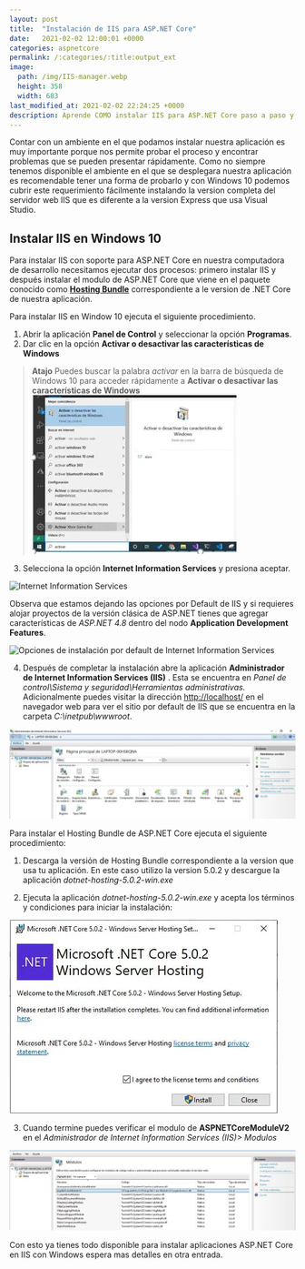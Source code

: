 ```yaml
---
layout: post
title:  "Instalación de IIS para ASP.NET Core"
date:   2021-02-02 12:00:01 +0000
categories: aspnetcore
permalink: /:categories/:title:output_ext
image:
  path: /img/IIS-manager.webp
  height: 358
  width: 683
last_modified_at: 2021-02-02 22:24:25 +0000
description: Aprende COMO instalar IIS para ASP.NET Core paso a paso y desde CERO totalmente en ESPAÑOL.
---
```

Contar con un ambiente en el que podamos instalar nuestra aplicación es muy importante porque nos permite probar el proceso y encontrar problemas que se pueden presentar rápidamente. Como no siempre tenemos disponible el ambiente en el que se desplegara nuestra aplicación es recomendable tener una forma de probarlo y con Windows 10 podemos cubrir este requerimiento fácilmente instalando la version completa del servidor web IIS que es diferente a la version  Express que usa Visual Studio.

## Instalar IIS en Windows 10

Para instalar IIS con soporte para ASP.NET Core en nuestra computadora de desarrollo necesitamos ejecutar dos procesos: primero instalar IIS y después instalar el modulo de ASP.NET Core que viene en el paquete conocido como [**Hosting Bundle**](https://dotnet.microsoft.com/download/dotnet/5.0) correspondiente a le version de .NET Core de nuestra aplicación.

Para instalar IIS en Window 10 ejecuta el siguiente procedimiento.

1. Abrir la aplicación **Panel de Control** y seleccionar la opción **Programas**.
2. Dar clic en la opción **Activar o desactivar las características de Windows**

> **Atajo** Puedes buscar la palabra _activar_ en la barra de búsqueda de Windows 10 para acceder rápidamente a **Activar o desactivar las características de Windows** <img src="/img/busqueda-activar.webp" loading="lazy"  alt="Barra de busqueda Windows 10">

3. Selecciona la opción **Internet Information Services** y presiona aceptar.

<img src="/img/instalacion-IIS.webp" loading="lazy"  alt="Internet Information Services">

Observa que estamos dejando las opciones por Default de IIS y si requieres alojar proyectos de la versión clásica de ASP.NET tienes que agregar características de _ASP.NET 4.8_ dentro del nodo **Application Development Features**.

<img src="/img/instalacion-opciones-default-IIS.webp" loading="lazy"  alt="Opciones de instalación por default de Internet Information Services">

4. Después de completar la instalación abre la aplicación **Administrador de Internet Information Services (IIS)** . Esta se encuentra en _Panel de control\Sistema y seguridad\Herramientas administrativas._ Adicionalmente puedes visitar la dirección [http://localhost/](http://localhost/) en el navegador web para ver el sitio por default de IIS que se encuentra en la carpeta _C:\inetpub\wwwroot_.

<img src="/img/IIS-manager.webp" loading="lazy"  alt="Captura del Administrador de Internet Information Services">

Para instalar el Hosting Bundle de ASP.NET Core ejecuta el siguiente procedimiento:

1. Descarga la versión de Hosting Bundle  correspondiente a la version que usa tu aplicación. En este caso utilizo la version 5.0.2 y descargue la aplicación _dotnet-hosting-5.0.2-win.exe_

2. Ejecuta la aplicación  _dotnet-hosting-5.0.2-win.exe_ y acepta los términos y condiciones para  iniciar la instalación:

<img src="/img/hosting-bundle-terminos.webp" loading="lazy"  alt="terminos y condiciones del Hosting Bundle de ASP.NET Core">

3. Cuando termine puedes verificar el modulo de **ASPNETCoreModuleV2** en el _Administrador de Internet Information Services (IIS)> Modulos_

<img src="/img/ASPNETCoreModuleV2.webp" loading="lazy"  alt="ASPNETCoreModuleV2">

Con esto ya tienes todo disponible para instalar aplicaciones ASP.NET Core en IIS con Windows espera mas detalles en otra entrada.
